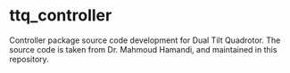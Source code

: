 # ttq_controller
Controller package source code development for Dual Tilt Quadrotor. The source code is taken from Dr. Mahmoud Hamandi, and maintained in this repository.
